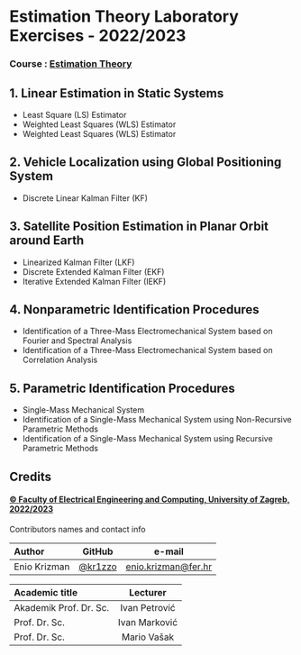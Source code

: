 # Estimation Theory Laboratory Exercises - 2022/2023

### Course : [Estimation Theory](https://www.fer.unizg.hr/en/course/estthe)

## 1. Linear Estimation in Static Systems

* Least Square (LS) Estimator
* Weighted Least Squares (WLS) Estimator
* Weighted Least Squares (WLS) Estimator

## 2. Vehicle Localization using Global Positioning System

* Discrete Linear Kalman Filter (KF)

## 3. Satellite Position Estimation in Planar Orbit around Earth

* Linearized Kalman Filter (LKF)
* Discrete Extended Kalman Filter (EKF)
* Iterative Extended Kalman Filter (IEKF)

## 4. Nonparametric Identification Procedures

* Identification of a Three-Mass Electromechanical System based on Fourier and Spectral Analysis
* Identification of a Three-Mass Electromechanical System based on Correlation Analysis

## 5. Parametric Identification Procedures

* Single-Mass Mechanical System
* Identification of a Single-Mass Mechanical System using Non-Recursive Parametric Methods
* Identification of a Single-Mass Mechanical System using Recursive Parametric Methods


## Credits

#### [&copy; Faculty of Electrical Engineering and Computing, University of Zagreb, 2022/2023](https://www.fer.unizg.hr/)



&NewLine;

Contributors names and contact info

Author|GitHub | e-mail
| :--- | :---: | :---:
Enio Krizman  | [@kr1zzo](https://github.com/kr1zzo) | enio.krizman@fer.hr

Academic title| Lecturer
| :--- | :---: 
Akademik Prof. Dr. Sc. | Ivan Petrović 
Prof. Dr. Sc. | Ivan Marković 
Prof. Dr. Sc. | Mario Vašak
